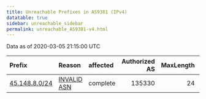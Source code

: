 ```yaml
---
title: Unreachable Prefixes in AS9381 (IPv4)
datatable: true
sidebar: unreachable_sidebar
permalink: unreachable_AS9381-v4.html
---
```


Data as of 2020-03-05 21:15:00 UTC


<div class="datatable-begin"></div>

| Prefix                                               | Reason                                                                                              | affected   |   Authorized AS |   MaxLength | Anchor                                         |   unreachable /24s |
|:-----------------------------------------------------|:----------------------------------------------------------------------------------------------------|:-----------|----------------:|------------:|:-----------------------------------------------|-------------------:|
| [45.148.8.0/24](https://stat.ripe.net/45.148.8.0/24) | [INVALID ASN](https://rpki-validator.ripe.net/announcement-preview?asn=AS9381&prefix=45.148.8.0/24) | complete   |          135330 |          24 | [RIPE](unreachable_RIPE_NCC_RPKI_Root-v4.html) |                  1 |

<div class="datatable-end"></div>